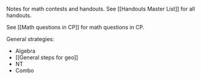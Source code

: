 Notes for math contests and handouts. See [[Handouts Master List]] for all handouts.

See [[Math questions in CP]] for math questions in CP.

General strategies:
- Algebra
- [[General steps for geo]]
- NT
- Combo
